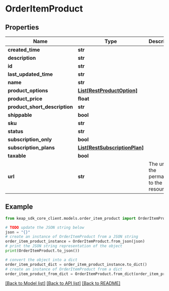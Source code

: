 # OrderItemProduct


## Properties

Name | Type | Description | Notes
------------ | ------------- | ------------- | -------------
**created_time** | **str** |  | [optional] 
**description** | **str** |  | [optional] 
**id** | **str** |  | [optional] 
**last_updated_time** | **str** |  | [optional] 
**name** | **str** |  | [optional] 
**product_options** | [**List[RestProductOption]**](RestProductOption.md) |  | [optional] 
**product_price** | **float** |  | [optional] 
**product_short_description** | **str** |  | [optional] 
**shippable** | **bool** |  | [optional] 
**sku** | **str** |  | [optional] 
**status** | **str** |  | [optional] 
**subscription_only** | **bool** |  | [optional] 
**subscription_plans** | [**List[RestSubscriptionPlan]**](RestSubscriptionPlan.md) |  | [optional] 
**taxable** | **bool** |  | [optional] 
**url** | **str** | The url is the permalink to the resource | [optional] 

## Example

```python
from keap_sdk_core_client.models.order_item_product import OrderItemProduct

# TODO update the JSON string below
json = "{}"
# create an instance of OrderItemProduct from a JSON string
order_item_product_instance = OrderItemProduct.from_json(json)
# print the JSON string representation of the object
print(OrderItemProduct.to_json())

# convert the object into a dict
order_item_product_dict = order_item_product_instance.to_dict()
# create an instance of OrderItemProduct from a dict
order_item_product_from_dict = OrderItemProduct.from_dict(order_item_product_dict)
```
[[Back to Model list]](../README.md#documentation-for-models) [[Back to API list]](../README.md#documentation-for-api-endpoints) [[Back to README]](../README.md)


